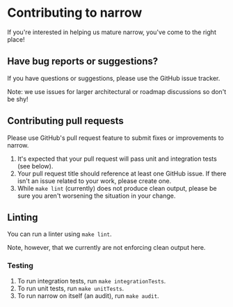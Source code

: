 # Contributing to narrow
If you're interested in helping us mature narrow, you've come to the right place!

## Have bug reports or suggestions?

If you have questions or suggestions, please use the GitHub issue tracker.

Note: we use issues for larger architectural or roadmap discussions so don't be shy!

## Contributing pull requests
Please use GitHub's pull request feature to submit fixes or improvements to narrow.

1. It's expected that your pull request will pass unit and integration tests (see below).
1. Your pull request title should reference at least one GitHub issue. If there isn't an issue related to your work, please create one.
1. While `make lint` (currently) does not produce clean output, please be sure you aren't worsening the situation in your change.

## Linting
You can run a linter using `make lint`.

Note, however, that we currently are not enforcing clean output here. 

### Testing

1. To run integration tests, run `make integrationTests`.
1. To run unit tests, run `make unitTests`.
1. To run narrow on itself (an audit), run `make audit`.